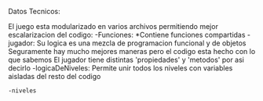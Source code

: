 




Datos Tecnicos:

El juego esta modularizado en varios archivos permitiendo mejor escalarizacion del codigo:
    -Funciones:
        *Contiene funciones compartidas
        -jugador:
            Su logica es una mezcla de programacion funcional y de objetos
            Seguramente hay mucho mejores maneras pero el codigo esta hecho con lo que sabemos
            El jugador tiene distintas 'propiedades' y 'metodos' por asi decirlo
        -logicaDeNiveles:
            Permite unir todos los niveles con variables aisladas del resto del codigo

    -niveles
        